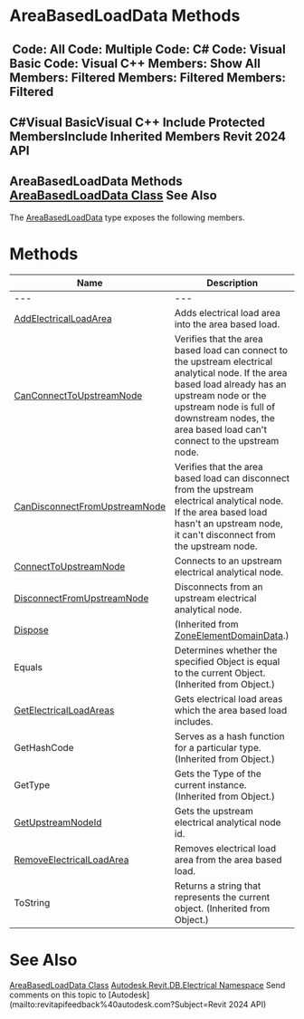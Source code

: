 # AreaBasedLoadData Methods

﻿
 Code: All Code: Multiple Code: C# Code: Visual Basic Code: Visual C++  Members: Show All Members: Filtered Members: Filtered Members: Filtered   
---  
C#Visual BasicVisual C++
Include Protected MembersInclude Inherited Members
Revit 2024 API  
---  
AreaBasedLoadData Methods  
[AreaBasedLoadData Class](10433e6e-e655-db35-54a9-cc8034cff631.md "AreaBasedLoadData Class") See Also  
---  
The [AreaBasedLoadData](10433e6e-e655-db35-54a9-cc8034cff631.md "AreaBasedLoadData Class") type exposes the following members.
# Methods
| Name | Description |
| --- | --- |
| --- | --- | --- |
| [AddElectricalLoadArea](16569cca-cbd2-40f8-6323-810037f1111b.md "AddElectricalLoadArea Method") | Adds electrical load area into the area based load. |
| [CanConnectToUpstreamNode](6e1ab074-f31d-5780-6b6e-bacfe8a5a1c5.md "CanConnectToUpstreamNode Method") | Verifies that the area based load can connect to the upstream electrical analytical node. If the area based load already has an upstream node or the upstream node is full of downstream nodes, the area based load can't connect to the upstream node. |
| [CanDisconnectFromUpstreamNode](5bdfacad-3210-89cc-2ea6-5e7c8412c08b.md "CanDisconnectFromUpstreamNode Method") | Verifies that the area based load can disconnect from the upstream electrical analytical node. If the area based load hasn't an upstream node, it can't disconnect from the upstream node. |
| [ConnectToUpstreamNode](16a78358-8e4a-3150-5574-3ed21f3a64b4.md "ConnectToUpstreamNode Method") | Connects to an upstream electrical analytical node. |
| [DisconnectFromUpstreamNode](8d862062-1657-5ba3-b610-365d7a0b0d83.md "DisconnectFromUpstreamNode Method") | Disconnects from an upstream electrical analytical node. |
| [Dispose](0d957f82-66da-1ecb-c9e3-7269268f3a2d.md "Dispose Method") | (Inherited from [ZoneElementDomainData](4fd427fa-088d-0fd9-4046-2f8f82f8b1e2.md "ZoneElementDomainData Class").) |
| Equals | Determines whether the specified Object is equal to the current Object. (Inherited from Object.) |
| [GetElectricalLoadAreas](05745395-b4f0-44ec-8732-93a4147b60b0.md "GetElectricalLoadAreas Method") | Gets electrical load areas which the area based load includes. |
| GetHashCode | Serves as a hash function for a particular type.  (Inherited from Object.) |
| GetType | Gets the Type of the current instance. (Inherited from Object.) |
| [GetUpstreamNodeId](36df9aff-cc37-9dff-85d0-15f265198a76.md "GetUpstreamNodeId Method") | Gets the upstream electrical analytical node id. |
| [RemoveElectricalLoadArea](826066f6-c600-9c31-ab8a-340f1f02b8ae.md "RemoveElectricalLoadArea Method") | Removes electrical load area from the area based load. |
| ToString | Returns a string that represents the current object. (Inherited from Object.) |

# See Also
[AreaBasedLoadData Class](10433e6e-e655-db35-54a9-cc8034cff631.md "AreaBasedLoadData Class")
[Autodesk.Revit.DB.Electrical Namespace](212a1314-7843-2c6c-3322-363127e4059f.md "Autodesk.Revit.DB.Electrical Namespace")
Send comments on this topic to [Autodesk](mailto:revitapifeedback%40autodesk.com?Subject=Revit 2024 API)